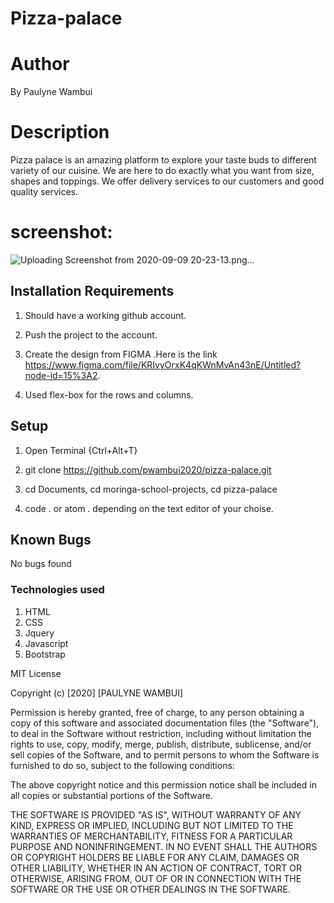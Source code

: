 # Pizza-palace

# Author
By Paulyne Wambui

# Description
Pizza palace  is an amazing platform to explore your taste buds to different variety of our cuisine. We are here to do exactly what you want from size, shapes and toppings.
We offer delivery services to our customers and good quality services.
# screenshot:
![Uploading Screenshot from 2020-09-09 20-23-13.png…]()

## Installation Requirements
1. Should have a working github account.

2. Push the project to the account.

3. Create the design from FIGMA .Here is the link https://www.figma.com/file/KRIvyOrxK4qKWnMvAn43nE/Untitled?node-id=15%3A2.

4. Used flex-box for the rows and columns.

## Setup
1. Open Terminal {Ctrl+Alt+T}

2. git clone https://github.com/pwambui2020/pizza-palace.git

3. cd Documents, cd moringa-school-projects, cd pizza-palace

4. code . or atom . depending on the text editor of your choise.

## Known Bugs
No bugs found

### Technologies used
1. HTML
2. CSS
3. Jquery
4. Javascript
5. Bootstrap 

 MIT License

Copyright (c) [2020] [PAULYNE WAMBUI]

Permission is hereby granted, free of charge, to any person obtaining a copy of this software and associated documentation files (the "Software"), to deal in the Software without restriction, including without limitation the rights to use, copy, modify, merge, publish, distribute, sublicense, and/or sell copies of the Software, and to permit persons to whom the Software is furnished to do so, subject to the following conditions:

The above copyright notice and this permission notice shall be included in all copies or substantial portions of the Software.

THE SOFTWARE IS PROVIDED "AS IS", WITHOUT WARRANTY OF ANY KIND, EXPRESS OR IMPLIED, INCLUDING BUT NOT LIMITED TO THE WARRANTIES OF MERCHANTABILITY, FITNESS FOR A PARTICULAR PURPOSE AND NONINFRINGEMENT. IN NO EVENT SHALL THE AUTHORS OR COPYRIGHT HOLDERS BE LIABLE FOR ANY CLAIM, DAMAGES OR OTHER LIABILITY, WHETHER IN AN ACTION OF CONTRACT, TORT OR OTHERWISE, ARISING FROM, OUT OF OR IN CONNECTION WITH THE SOFTWARE OR THE USE OR OTHER DEALINGS IN THE SOFTWARE.
